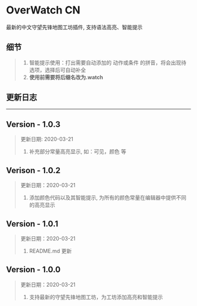 # OverWatch CN

最新的中文守望先锋地图工坊插件, 支持语法高亮、智能提示

## 细节

> 1. 智能提示使用：打出需要自动添加的 动作或条件 的拼音，将会出现待选项，选择后可自动补全
> 2. **使用前需要将后缀名改为.watch**

## 更新日志

--------------

## Version - 1.0.3

> 更新日期: 2020-03-21
> 1. 补充部分常量高亮显示, 如：可见，颜色 等

## Verison - 1.0.2

> 更新日期：2020-03-21
> 1. 添加颜色代码以及其智能提示, 为所有的颜色常量在编辑器中提供不同的高亮显示

## Version - 1.0.1

> 更新日期：2020-03-21
> 1. README.md 更新

## Version - 1.0.0

> 更新日期：2020-03-21
> 1. 支持最新的守望先锋地图工坊，为工坊添加高亮和智能提示

